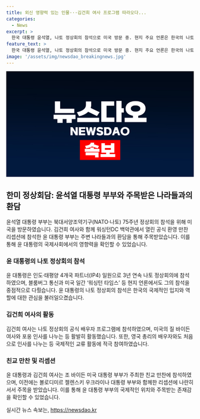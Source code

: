 ```yaml
---
title: 외신 영향력 있는 인물···김건희 여사 프로그램 따라오다...
categories:
  - News
excerpt: >
  한국 대통령 윤석열, 나토 정상회의 참석으로 미국 방문 중. 현지 주요 언론은 한국의 나토 참여를 중시하며 보도. 여사 김건희는 공식 프로그램 참석하며 미국 대통령 부부와 환담. 윤 대통령 부부는 우크라이나 대통령 부부와 함께 친교 만찬 참석하여 주목 받음.
feature_text: >
  한국 대통령 윤석열, 나토 정상회의 참석으로 미국 방문 중. 현지 주요 언론은 한국의 나토 참여를 중시하며 보도. 여사 김건희는 공식 프로그램 참석하며 미국 대통령 부부와 환담. 윤 대통령 부부는 우크라이나 대통령 부부와 함께 친교 만찬 참석하여 주목 받음.
image: '/assets/img/newsdao_breakingnews.jpg'
---
```


<p><img src="/assets/img/newsdao_breakingnews.jpg" alt="koreaapp 속보" /></p>

<h2 data-ke-size="size26">한미 정상회담: 윤석열 대통령 부부와 주목받은 나라들과의 환담</h2>

<p data-ke-size="size16">윤석열 대통령 부부는 북대서양조약기구(NATO·나토) 75주년 정상회의 참석을 위해 미국을 방문하였습니다. 김건희 여사와 함께 워싱턴DC 백악관에서 열린 공식 환영 만찬 리셉션에 참석한 윤 대통령 부부는 주변 나라들과의 환담을 통해 주목받았습니다. 이를 통해 윤 대통령의 국제사회에서의 영향력을 확인할 수 있었습니다.</p>

<h3 data-ke-size="size24">윤 대통령의 나토 정상회의 참석</h3>

<p data-ke-size="size16">윤 대통령은 인도·태평양 4개국 파트너(IP4) 일원으로 3년 연속 나토 정상회의에 참석하였으며, 블룸버그 통신과 미국 일간 ‘워싱턴 타임스’ 등 현지 언론에서도 그의 참석을 중점적으로 다뤘습니다. 윤 대통령의 나토 정상회의 참석은 한국의 국제적인 입지와 역할에 대한 관심을 불러일으켰습니다.</p>

<h3 data-ke-size="size24">김건희 여사의 활동</h3>

<p data-ke-size="size16">김건희 여사는 나토 정상회의 공식 배우자 프로그램에 참석하였으며, 미국의 질 바이든 여사와 포옹 인사를 나누는 등 활발히 활동했습니다. 또한, 영국 총리의 배우자와도 처음으로 인사를 나누는 등 국제적인 교류 활동에 적극 참여하였습니다.</p>

<h3 data-ke-size="size24">친교 만찬 및 리셉션</h3>

<p data-ke-size="size16">윤 대통령과 김건희 여사는 조 바이든 미국 대통령 부부가 주최한 친교 만찬에 참석하였으며, 이전에는 볼로디미르 젤렌스키 우크라이나 대통령 부부와 함께한 리셉션에 나란히 서서 주목을 받았습니다. 이를 통해 윤 대통령 부부의 국제적인 위치와 주목받는 존재감을 확인할 수 있었습니다.</p>
실시간 뉴스 속보는, <a href="https://newsdao.kr" rel="dofollow">https://newsdao.kr</a>


